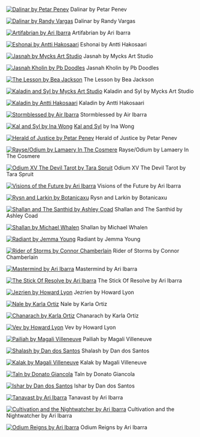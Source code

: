 [![Dalinar by Petar Penev](00_dalinar_by_petar_penev.jpg "Dalinar by Petar Penev")](00_dalinar_by_petar_penev.jpg)
Dalinar by Petar Penev

[![Dalinar by Randy Vargas](01_dalinar_by_randy_vargas.jpg "Dalinar by Randy Vargas")](01_dalinar_by_randy_vargas.jpg)
Dalinar by Randy Vargas

[![Artifabrian by Ari Ibarra](02_artifabrian_by_ari_ibarra.jpg "Artifabrian by Ari Ibarra")](02_artifabrian_by_ari_ibarra.jpg)
Artifabrian by Ari Ibarra

[![Eshonai by Antti Hakosaari](eshonai_by_antti_hakosaari.jpg "Eshonai by Antti Hakosaari")](eshonai_by_antti_hakosaari.jpg)
Eshonai by Antti Hakosaari

[![Jasnah by Mycks Art Studio](jasnah_by_mycks_art_studio.jpg "Jasnah by Mycks Art Studio")](jasnah_by_mycks_art_studio.jpg)
Jasnah by Mycks Art Studio

[![Jasnah Kholin by Pb Doodles](jasnah_kholin_by_pb_doodles.webp "Jasnah Kholin by Pb Doodles")](jasnah_kholin_by_pb_doodles.webp)
Jasnah Kholin by Pb Doodles

[![The Lesson by Bea Jackson](jasnah_the_lesson_by_bea_jackson.jpg "The Lesson by Bea Jackson")](jasnah_the_lesson_by_bea_jackson.jpg)
The Lesson by Bea Jackson

[![Kaladin and Syl by Mycks Art Studio](kaladin_and_syl_by_mycks_art_studio.jpg "Kaladin and Syl by Mycks Art Studio")](kaladin_and_syl_by_mycks_art_studio.jpg)
Kaladin and Syl by Mycks Art Studio

[![Kaladin by Antti Hakosaari](kaladin_by_antti_hakosaari.jpg "Kaladin by Antti Hakosaari")](kaladin_by_antti_hakosaari.jpg)
Kaladin by Antti Hakosaari

[![Stormblessed by Air Ibarra](kaladin_stormblessed_by_air_ibarra.jpg "Stormblessed by Air Ibarra")](kaladin_stormblessed_by_air_ibarra.jpg)
Stormblessed by Air Ibarra

[![Kal and Syl by Ina Wong](kal_and_syl_by_ina_wong.jpg "Kal and Syl by Ina Wong")](kal_and_syl_by_ina_wong.jpg)
[Kal and Syl](https://www.deviantart.com/inawong/art/Kal-and-Syl-699058325) by Ina Wong

[![Herald of Justice by Petar Penev](nale_herald_of_justice_by_petar_penev.jpg "Herald of Justice by Petar Penev")](nale_herald_of_justice_by_petar_penev.jpg)
Herald of Justice by Petar Penev

[![Rayse/Odium by Lamaery In The Cosmere](odium_rayse_by_lamaery_in_the_cosmere.jpg "Rayse/Odium by Lamaery In The Cosmere")](odium_rayse_by_lamaery_in_the_cosmere.jpg)
Rayse/Odium by Lamaery In The Cosmere

[![Odium XV The Devil Tarot by Tara Spruit](odium_xv_the_devil_tarot_by_tara_spruit.jpg "Odium XV The Devil Tarot by Tara Spruit")](odium_xv_the_devil_tarot_by_tara_spruit.jpg)
Odium XV The Devil Tarot by Tara Spruit

[![Visions of the Future by Ari Ibarra](renarin_visions_of_the_future_by_ari_ibarra.jpg "Visions of the Future by Ari Ibarra")](renarin_visions_of_the_future_by_ari_ibarra.jpg)
Visions of the Future by Ari Ibarra

[![Rysn and Larkin by Botanicaxu](rysn_and_larkin_by_botanicaxu.jpg "Rysn and Larkin by Botanicaxu")](rysn_and_larkin_by_botanicaxu.jpg)
Rysn and Larkin by Botanicaxu

[![Shallan and The Santhid by Ashley Coad](shallan_and_the_santhid_by_ashley_coad.png "Shallan and The Santhid by Ashley Coad")](shallan_and_the_santhid_by_ashley_coad.png)
Shallan and The Santhid by Ashley Coad

[![Shallan by Michael Whalen](shallan_by_michael_whalen.png "Shallan by Michael Whalen")](shallan_by_michael_whalen.png)
Shallan by Michael Whalen

[![Radiant by Jemma Young](shallan_radiant_by_jemma_young.jpg "Radiant by Jemma Young")](shallan_radiant_by_jemma_young.jpg)
Radiant by Jemma Young

[![Rider of Storms by Connor Chamberlain](stormfather_rider_of_storms_by_connor_chamberlain.jpg "Rider of Storms by Connor Chamberlain")](stormfather_rider_of_storms_by_connor_chamberlain.jpg)
Rider of Storms by Connor Chamberlain

[![Mastermind by Ari Ibarra](taravangian_mastermind_by_ari_ibarra.jpg "Mastermind by Ari Ibarra")](taravangian_mastermind_by_ari_ibarra.jpg)
Mastermind by Ari Ibarra

[![The Stick Of Resolve by Ari Ibarra](The_Stick_of_Resolve_by_Ari_Ibarra.jpg "The Stick Of Resolve by Ari Ibarra")](The_Stick_of_Resolve_by_Ari_Ibarra.jpg)
The Stick Of Resolve by Ari Ibarra

[![Jezrien by Howard Lyon](zh01_jezrien_by_howard_lyon.jpg "Jezrien by Howard Lyon")](zh01_jezrien_by_howard_lyon.jpg)
Jezrien by Howard Lyon

[![Nale by Karla Ortiz](zh02_nale_by_karla_ortiz.png "Nale by Karla Ortiz")](zh02_nale_by_karla_ortiz.png)
Nale by Karla Ortiz

[![Chanarach by Karla Ortiz](zh03_chanarach_by_karla_ortiz.png "Chanarach by Karla Ortiz")](zh03_chanarach_by_karla_ortiz.png)
Chanarach by Karla Ortiz

[![Vev by Howard Lyon](zh04_vev_by_howard_lyon.jpg "Vev by Howard Lyon")](zh04_vev_by_howard_lyon.jpg)
Vev by Howard Lyon

[![Pailiah by Magali Villeneuve](zh05_pailiah_by_magali_villeneuve.jpg "Pailiah by Magali Villeneuve")](zh05_pailiah_by_magali_villeneuve.jpg)
Pailiah by Magali Villeneuve

[![Shalash by Dan dos Santos](zh06_shalash_by_dan_dos_santos.png "Shalash by Dan dos Santos")](zh06_shalash_by_dan_dos_santos.png)
Shalash by Dan dos Santos

[![Kalak by Magali Villeneuve](zh08_kalak_by_magali_villeneuve.jpg "Kalak by Magali Villeneuve")](zh08_kalak_by_magali_villeneuve.jpg)
Kalak by Magali Villeneuve

[![Taln by Donato Giancola](zh09_taln_by_donato_giancola.jpg "Taln by Donato Giancola")](zh09_taln_by_donato_giancola.jpg)
Taln by Donato Giancola

[![Ishar by Dan dos Santos](zh10_ishar_by_dan_dos_santos.png "Ishar by Dan dos Santos")](zh10_ishar_by_dan_dos_santos.png)
Ishar by Dan dos Santos

[![Tanavast by Ari Ibarra](zz07_tanavast_by_ari_ibarra.jpg "Tanavast by Ari Ibarra")](zz07_tanavast_by_ari_ibarra.jpg)
Tanavast by Ari Ibarra

[![Cultivation and the Nightwatcher by Ari Ibarra](zz08_cultivation_and_the_nightwatcher_by_ari_ibarra.jpg "Cultivation and the Nightwatcher by Ari Ibarra")](zz08_cultivation_and_the_nightwatcher_by_ari_ibarra.jpg)
Cultivation and the Nightwatcher by Ari Ibarra

[![Odium Reigns by Ari Ibarra](zz09_odium_reigns_by_ari_ibarra.jpg "Odium Reigns by Ari Ibarra")](zz09_odium_reigns_by_ari_ibarra.jpg)
Odium Reigns by Ari Ibarra

